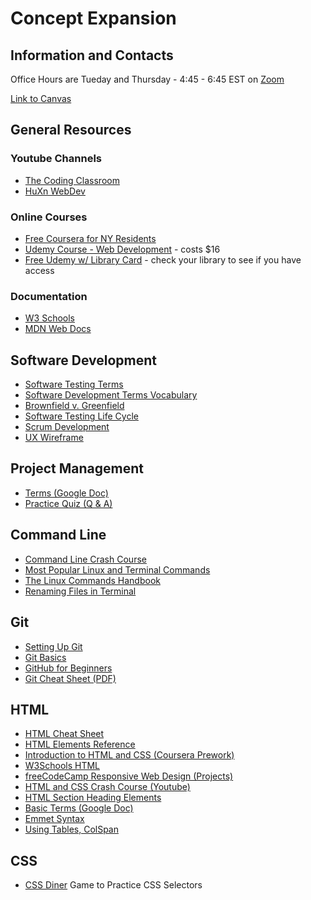 # Concept Expansion
## Information and Contacts
Office Hours are Tueday and Thursday - 4:45 - 6:45 EST on [Zoom](https://applications.zoom.us/lti/rich/j/97471920450?oauth_consumer_key=RlNGPeekRPi7WbE9imZ7Yg&x_zm_session_id_token=eyJzdiI6IjAwMDAwMSIsInptX3NrbSI6InptX28ybSIsInR5cCI6IkpXVCIsImFsZyI6IkhTMjU2In0.eyJhdWQiOiJpbnRlZ3JhdGlvbiIsImlzcyI6ImludGVncmF0aW9uIiwiZXhwIjoxNzIxMzI1OTczLCJpYXQiOjE3MjEzMjQxNzMsImp0aSI6IjM5MzFiOTQwLWI1YmQtNDBlMi1hMzA2LThmMjlmNWVjODcxOSJ9.lZVy51UuOV2aWVsmr15v-oOxD7pKdzaqLAD_JV1h-rY&lti_scid=39c5184036f0131dfd104c161cfe76aff273f930c2400069c70d96a2fc705c8d)

[Link to Canvas](https://perscholas.instructure.com/)

## General Resources
### Youtube Channels
- [The Coding Classroom](https://www.youtube.com/@TheCodingClassroom-rk/playlists)
- [HuXn WebDev](https://www.youtube.com/@huxnwebdev/playlists)
### Online Courses
- [Free Coursera for NY Residents](https://dol.ny.gov/online-learning-coursera)
- [Udemy Course - Web Development](https://www.udemy.com/course/the-complete-web-development-bootcamp/?couponCode=THANKSLEARNER24) - costs $16
- [Free Udemy w/ Library Card](https://www.gale.com/elearning/udemy) - check your library to see if you have access
### Documentation
- [W3 Schools](https://www.w3schools.com/)
- [MDN Web Docs](https://developer.mozilla.org/en-US/)


## Software Development 
- [Software Testing Terms](https://ray.run/wiki)
- [Software Development Terms Vocabulary](https://redwerk.com/blog/software-development-terms-vocabulary-for-non-techies-top-60-to-know/)
- [Brownfield v. Greenfield](https://youtu.be/HqD1oIpglfY?si=Y_zPula0yU40HHG0)
- [Software Testing Life Cycle](https://www.youtube.com/watch?v=HylDB3bN6hQ)
- [Scrum Development](https://guides.visual-paradigm.com/understanding-scrum-development-teams-t-shaped-vs-i-shaped/)
- [UX Wireframe](https://careerfoundry.com/en/blog/ux-design/what-is-a-wireframe-guide/)

## Project Management
- [Terms (Google Doc)](https://docs.google.com/document/d/1aXEI8790HoUeufB_WlfZ_ATqGJMRl9QlBEs5vxtyNeQ/edit)
- [Practice Quiz (Q & A)](https://docs.google.com/document/d/1iI0_Vi6adRHXGnvxPJOz3yfX2E25by-5Qz3r6fdlzaM/edit?usp=sharing)

## Command Line
- [Command Line Crash Course](https://developer.mozilla.org/en-US/docs/Learn/Tools_and_testing/Understanding_client-side_tools/Command_line)
- [Most Popular Linux and Terminal Commands](https://www.youtube.com/watch?v=ZtqBQ68cfJc)
- [The Linux Commands Handbook](https://www.freecodecamp.org/news/the-linux-commands-handbook/)
- [Renaming Files in Terminal](https://youtu.be/4CmWoxKyGhM?si=zul6aNyUTBlMKL-E)

## Git
- [Setting Up Git](https://www.theodinproject.com/lessons/foundations-git-basics)
- [Git Basics](https://www.theodinproject.com/lessons/foundations-git-basics#new-github-repo)
- [GitHub for Beginners](https://youtu.be/3RjQznt-8kE?si=77pU2zVFPRM2bZPM)
- [Git Cheat Sheet (PDF)](https://training.github.com/downloads/github-git-cheat-sheet.pdf)

## HTML
- [HTML Cheat Sheet](https://htmlcheatsheet.com/)
- [HTML Elements Reference](https://developer.mozilla.org/en-US/docs/Web/HTML/Element)
- [Introduction to HTML and CSS (Coursera Prework)](https://www.coursera.org/learn/introduction-to-front-end-development/lecture/bvbzK/what-is-hyper-text-markup-language)
- [W3Schools HTML](https://www.w3schools.com/html/default.asp)
- [freeCodeCamp Responsive Web Design (Projects)](https://www.freecodecamp.org/learn/2022/responsive-web-design/)
- [HTML and CSS Crash Course (Youtube)](https://www.youtube.com/watch?v=hu-q2zYwEYs)
- [HTML Section Heading Elements](https://developer.mozilla.org/en-US/docs/Web/HTML/Element/Heading_Elements)
- [Basic Terms (Google Doc)](https://docs.google.com/document/d/1fTg7ikjvRKT73zVVS4wSngtgJVAwqZ0tBVWFOmHk_W8/edit?usp=sharing)
- [Emmet Syntax](https://docs.emmet.io/abbreviations/syntax/)
- [Using Tables, ColSpan](https://www.w3schools.com/tags/att_td_colspan.asp)

## CSS
- [CSS Diner](https://flukeout.github.io/) Game to Practice CSS Selectors